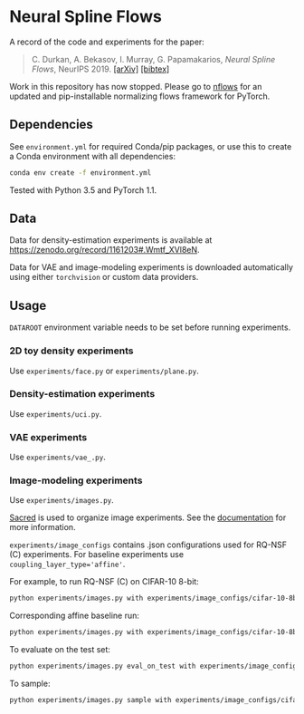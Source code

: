 # Neural Spline Flows

A record of the code and experiments for the paper:

> C. Durkan, A. Bekasov, I. Murray, G. Papamakarios, _Neural Spline Flows_, NeurIPS 2019.
> [[arXiv]](https://arxiv.org/abs/1906.04032) [[bibtex]](https://gpapamak.github.io/bibtex/neural_spline_flows.bib)

Work in this repository has now stopped. Please go to [nflows](https://github.com/bayesiains/nflows) for an updated and pip-installable normalizing flows framework for PyTorch.

## Dependencies

See `environment.yml` for required Conda/pip packages, or use this to create a Conda environment with 
all dependencies:
```bash
conda env create -f environment.yml
```

Tested with Python 3.5 and PyTorch 1.1.

## Data

Data for density-estimation experiments is available at https://zenodo.org/record/1161203#.Wmtf_XVl8eN.

Data for VAE and image-modeling experiments is downloaded automatically using either `torchvision` or custom 
data providers.

## Usage

`DATAROOT` environment variable needs to be set before running experiments.

### 2D toy density experiments

Use `experiments/face.py` or `experiments/plane.py`.

### Density-estimation experiments

Use `experiments/uci.py`.

### VAE experiments

Use `experiments/vae_.py`.

### Image-modeling experiments

Use `experiments/images.py`.

[Sacred](https://github.com/IDSIA/sacred) is used to organize image experiments. See the 
[documentation](http://sacred.readthedocs.org) for more information.

`experiments/image_configs` contains .json configurations used for RQ-NSF (C) experiments. For baseline experiments use `coupling_layer_type='affine'`.

For example, to run RQ-NSF (C) on CIFAR-10 8-bit:
```bash
python experiments/images.py with experiments/image_configs/cifar-10-8bit.json
```

Corresponding affine baseline run:
```bash
python experiments/images.py with experiments/image_configs/cifar-10-8bit.json coupling_layer_type='affine'
```

To evaluate on the test set:
```bash
python experiments/images.py eval_on_test with experiments/image_configs/cifar-10-8bit.json flow_checkpoint='<saved_checkpoint>'
```

To sample:
```bash
python experiments/images.py sample with experiments/image_configs/cifar-10-8bit.json flow_checkpoint='<saved_checkpoint>'
```







